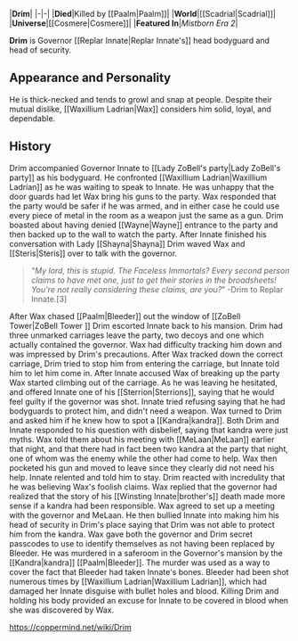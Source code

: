 |**Drim**|
|-|-|
|**Died**|Killed by [[Paalm\|Paalm]]|
|**World**|[[Scadrial\|Scadrial]]|
|**Universe**|[[Cosmere\|Cosmere]]|
|**Featured In**|*Mistborn Era 2*|

**Drim** is Governor [[Replar Innate\|Replar Innate's]] head bodyguard and head of security.

## Appearance and Personality
He is thick-necked and tends to growl and snap at people. Despite their mutual dislike, [[Waxillium Ladrian\|Wax]] considers him solid, loyal, and dependable.

## History
Drim accompanied Governor Innate to [[Lady ZoBell's party\|Lady ZoBell's party]] as his bodyguard. He confronted [[Waxillium Ladrian\|Waxillium Ladrian]] as he was waiting to speak to Innate. He was unhappy that the door guards had let Wax bring his guns to the party. Wax responded that the party would be safer if he was armed, and in either case he could use every piece of metal in the room as a weapon just the same as a gun. Drim boasted about having denied [[Wayne\|Wayne]] entrance to the party and then backed up to the wall to watch the party. After Innate finished his conversation with Lady [[Shayna\|Shayna]] Drim waved Wax and [[Steris\|Steris]] over to talk with the governor.

>“*My lord, this is stupid. The Faceless Immortals? Every second person claims to have met one, just to get their stories in the broadsheets! You're not really considering these claims, are you?*”
\-Drim to Replar Innate.[3]

After Wax chased [[Paalm\|Bleeder]] out the window of [[ZoBell Tower\|ZoBell Tower ]] Drim escorted Innate back to his mansion. Drim had three unmarked carriages leave the party, two decoys and one which actually contained the governor. Wax had difficulty tracking him down and was impressed by Drim's precautions. After Wax tracked down the correct carriage, Drim tried to stop him from entering the carriage, but Innate told him to let him come in. After Innate accused Wax of breaking up the party Wax started climbing out of the carriage. As he was leaving he hesitated, and offered Innate one of his [[Sterrion\|Sterrions]], saying that he would feel guilty if the governor was shot. Innate tried refusing saying that he had bodyguards to protect him, and didn't need a weapon. Wax turned to Drim and asked him if he knew how to spot a [[Kandra\|kandra]]. Both Drim and Innate responded to his question with disbelief, saying that kandra were just myths. Wax told them about his meeting with [[MeLaan\|MeLaan]] earlier that night, and that there had in fact been two kandra at the party that night, one of whom was the enemy while the other had come to help. Wax then pocketed his gun and moved to leave since they clearly did not need his help. Innate relented and told him to stay. Drim reacted with incredulity that he was believing Wax's foolish claims. Wax replied that the governor had realized that the story of his [[Winsting Innate\|brother's]] death made more sense if a kandra had been responsible.
Wax agreed to set up a meeting with the governor and MeLaan. He then bullied Innate into making him his head of security in Drim's place saying that Drim was not able to protect him from the kandra. Wax gave both the governor and Drim secret passcodes to use to identify themselves as not having been replaced by Bleeder.
He was murdered in a saferoom in the Governor's mansion by the [[Kandra\|kandra]] [[Paalm\|Bleeder]]. The murder was used as a way to cover the fact that Bleeder had taken Innate's bones. Bleeder had been shot numerous times by [[Waxillium Ladrian\|Waxillium Ladrian]], which had damaged her Innate disguise with bullet holes and blood. Killing Drim and holding his body provided an excuse for Innate to be covered in blood when she was discovered by Wax.



https://coppermind.net/wiki/Drim